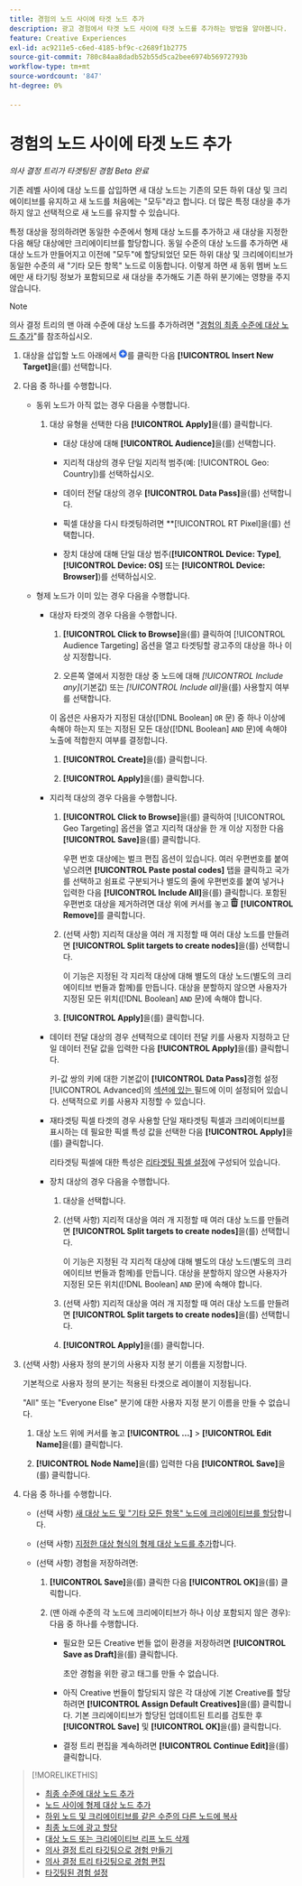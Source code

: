 ```yaml
---
title: 경험의 노드 사이에 타겟 노드 추가
description: 광고 경험에서 타겟 노드 사이에 타겟 노드를 추가하는 방법을 알아봅니다.
feature: Creative Experiences
exl-id: ac9211e5-c6ed-4185-bf9c-c2689f1b2775
source-git-commit: 780c84aa8dadb52b55d5ca2bee6974b56972793b
workflow-type: tm+mt
source-wordcount: '847'
ht-degree: 0%

---
```


# 경험의 노드 사이에 타겟 노드 추가

*의사 결정 트리가 타겟팅된 경험*
*Beta 완료*

기존 레벨 사이에 대상 노드를 삽입하면 새 대상 노드는 기존의 모든 하위 대상 및 크리에이티브를 유지하고 새 노드를 처음에는 &quot;모두&quot;라고 합니다. 더 많은 특정 대상을 추가하지 않고 선택적으로 새 노드를 유지할 수 있습니다.

특정 대상을 정의하려면 동일한 수준에서 형제 대상 노드를 추가하고 새 대상을 지정한 다음 해당 대상에만 크리에이티브를 할당합니다. 동일 수준의 대상 노드를 추가하면 새 대상 노드가 만들어지고 이전에 &quot;모두&quot;에 할당되었던 모든 하위 대상 및 크리에이티브가 동일한 수준의 새 &quot;기타 모든 항목&quot; 노드로 이동합니다. 이렇게 하면 새 동위 멤버 노드에만 새 타기팅 정보가 포함되므로 새 대상을 추가해도 기존 하위 분기에는 영향을 주지 않습니다.

>[!NOTE]
>
>의사 결정 트리의 맨 아래 수준에 대상 노드를 추가하려면 &quot;[경험의 최종 수준에 대상 노드 추가](experience-target-node-add-final.md)&quot;를 참조하십시오.

<!-- 1. [ways to get to the decision tree] -->

1. 대상을 삽입할 노드 아래에서 ![추가](/help/creative/assets/add.png "추가")를 클릭한 다음 **[!UICONTROL Insert New Target]**&#x200B;을(를) 선택합니다.

1. 다음 중 하나를 수행합니다.

   * 동위 노드가 아직 없는 경우 다음을 수행합니다.

      1. 대상 유형을 선택한 다음 **[!UICONTROL Apply]**&#x200B;을(를) 클릭합니다.

         * 대상 대상에 대해 **[!UICONTROL Audience]**&#x200B;을(를) 선택합니다.

         * 지리적 대상의 경우 단일 지리적 범주(예: [!UICONTROL Geo: Country])를 선택하십시오.

         * 데이터 전달 대상의 경우 **[!UICONTROL Data Pass]**&#x200B;을(를) 선택합니다.

         * 픽셀 대상을 다시 타겟팅하려면 **[!UICONTROL RT Pixel]을(를) 선택합니다.

         * 장치 대상에 대해 단일 대상 범주(**[!UICONTROL Device: Type]**, **[!UICONTROL Device: OS]** 또는 **[!UICONTROL Device: Browser]**)를 선택하십시오.

   * 형제 노드가 이미 있는 경우 다음을 수행합니다.

      * 대상자 타겟의 경우 다음을 수행합니다.

         1. **[!UICONTROL Click to Browse]**&#x200B;을(를) 클릭하여 [!UICONTROL Audience Targeting] 옵션을 열고 타겟팅할 광고주의 대상을 하나 이상 지정합니다.

         1. 오른쪽 열에서 지정한 대상 중 노드에 대해 *[!UICONTROL Include any]*(기본값) 또는 *[!UICONTROL Include all]*&#x200B;을(를) 사용할지 여부를 선택합니다.

        이 옵션은 사용자가 지정된 대상([!DNL Boolean] `OR` 문) 중 하나 이상에 속해야 하는지 또는 지정된 모든 대상([!DNL Boolean] `AND` 문)에 속해야 노출에 적합한지 여부를 결정합니다.

         1. **[!UICONTROL Create]**&#x200B;을(를) 클릭합니다.

         1. **[!UICONTROL Apply]**&#x200B;을(를) 클릭합니다.

      * 지리적 대상의 경우 다음을 수행합니다.

         1. **[!UICONTROL Click to Browse]**&#x200B;을(를) 클릭하여 [!UICONTROL Geo Targeting] 옵션을 열고 지리적 대상을 한 개 이상 지정한 다음 **[!UICONTROL Save]**&#x200B;을(를) 클릭합니다.

            우편 번호 대상에는 벌크 편집 옵션이 있습니다. 여러 우편번호를 붙여넣으려면 **[!UICONTROL Paste postal codes]** 탭을 클릭하고 국가를 선택하고 쉼표로 구분되거나 별도의 줄에 우편번호를 붙여 넣거나 입력한 다음 **[!UICONTROL Include All]**&#x200B;을(를) 클릭합니다. 포함된 우편번호 대상을 제거하려면 대상 위에 커서를 놓고 ![제거](/help/creative/assets/delete.png "제거") **[!UICONTROL Remove]**&#x200B;를 클릭합니다.

         1. (선택 사항) 지리적 대상을 여러 개 지정할 때 여러 대상 노드를 만들려면 **[!UICONTROL Split targets to create nodes]**&#x200B;을(를) 선택합니다.

            이 기능은 지정된 각 지리적 대상에 대해 별도의 대상 노드(별도의 크리에이티브 번들과 함께)를 만듭니다. 대상을 분할하지 않으면 사용자가 지정된 모든 위치([!DNL Boolean] `AND` 문)에 속해야 합니다.

         1. **[!UICONTROL Apply]**&#x200B;을(를) 클릭합니다.

      * 데이터 전달 대상의 경우 선택적으로 데이터 전달 키를 사용자 지정하고 단일 데이터 전달 값을 입력한 다음 **[!UICONTROL Apply]**&#x200B;을(를) 클릭합니다.

        키-값 쌍의 키에 대한 기본값이 **[!UICONTROL Data Pass]**&#x200B;경험 설정[!UICONTROL Advanced]의 [ 섹션에 있는 ](experience-settings-targeting.md) 필드에 이미 설정되어 있습니다. 선택적으로 키를 사용자 지정할 수 있습니다.

      * 재타겟팅 픽셀 타겟의 경우 사용할 단일 재타겟팅 픽셀과 크리에이티브를 표시하는 데 필요한 픽셀 특성 값을 선택한 다음 **[!UICONTROL Apply]**&#x200B;을(를) 클릭합니다.

        리타겟팅 픽셀에 대한 특성은 [리타겟팅 픽셀 설정](/help/creative/pixels/retargeting-pixel-manage.md)에 구성되어 있습니다.

      * 장치 대상의 경우 다음을 수행합니다.

         1. 대상을 선택합니다.

         1. (선택 사항) 지리적 대상을 여러 개 지정할 때 여러 대상 노드를 만들려면 **[!UICONTROL Split targets to create nodes]**&#x200B;을(를) 선택합니다.

            이 기능은 지정된 각 지리적 대상에 대해 별도의 대상 노드(별도의 크리에이티브 번들과 함께)를 만듭니다. 대상을 분할하지 않으면 사용자가 지정된 모든 위치([!DNL Boolean] `AND` 문)에 속해야 합니다.

         1. (선택 사항) 지리적 대상을 여러 개 지정할 때 여러 대상 노드를 만들려면 **[!UICONTROL Split targets to create nodes]**&#x200B;을(를) 선택합니다.

         1. **[!UICONTROL Apply]**&#x200B;을(를) 클릭합니다.

1. (선택 사항) 사용자 정의 분기의 사용자 지정 분기 이름을 지정합니다.

   기본적으로 사용자 정의 분기는 적용된 타겟으로 레이블이 지정됩니다.

   &quot;All&quot; 또는 &quot;Everyone Else&quot; 분기에 대한 사용자 지정 분기 이름을 만들 수 없습니다.

   1. 대상 노드 위에 커서를 놓고 **[!UICONTROL ...]** > **[!UICONTROL Edit Name]**&#x200B;을(를) 클릭합니다.

   1. **[!UICONTROL Node Name]**&#x200B;을(를) 입력한 다음 **[!UICONTROL Save]**&#x200B;을(를) 클릭합니다.

1. 다음 중 하나를 수행합니다.

   * (선택 사항) [새 대상 노드 및 &quot;기타 모든 항목&quot; 노드에 크리에이티브를 할당](experience-assign-creative-bundles.md)합니다.

   * (선택 사항) [지정한 대상 형식의 형제 대상 노드를 추가](experience-target-node-add-sibling.md)합니다.

   * (선택 사항) 경험을 저장하려면:

      1. **[!UICONTROL Save]**&#x200B;을(를) 클릭한 다음 **[!UICONTROL OK]**&#x200B;을(를) 클릭합니다.

      1. (맨 아래 수준의 각 노드에 크리에이티브가 하나 이상 포함되지 않은 경우): 다음 중 하나를 수행합니다.

         * 필요한 모든 Creative 번들 없이 환경을 저장하려면 **[!UICONTROL Save as Draft]**&#x200B;을(를) 클릭합니다.

           초안 경험을 위한 광고 태그를 만들 수 없습니다.

         * 아직 Creative 번들이 할당되지 않은 각 대상에 기본 Creative를 할당하려면 **[!UICONTROL Assign Default Creatives]**&#x200B;을(를) 클릭합니다. 기본 크리에이티브가 할당된 업데이트된 트리를 검토한 후 **[!UICONTROL Save]** 및 **[!UICONTROL OK]**&#x200B;을(를) 클릭합니다.

         * 결정 트리 편집을 계속하려면 **[!UICONTROL Continue Edit]**&#x200B;을(를) 클릭합니다.

>[!MORELIKETHIS]
>
>* [최종 수준에 대상 노드 추가](experience-target-node-add-final.md)
>* [노드 사이에 형제 대상 노드 추가](experience-target-node-add-sibling.md)
>* [하위 노드 및 크리에이티브를 같은 수준의 다른 노드에 복사](experience-target-node-copy.md)
>* [최종 노드에 광고 할당](experience-assign-creative-bundles.md)
>* [대상 노드 또는 크리에이티브 리프 노드 삭제](/help/creative/experiences/experience-target-node-delete.md)
>* [의사 결정 트리 타깃팅으로 경험 만들기](experience-create-targeting.md)
>* [의사 결정 트리 타깃팅으로 경험 편집](experience-edit-targeting.md)
>* [타깃팅된 경험 설정](experience-settings-targeting.md)
